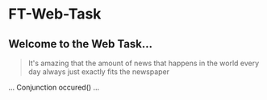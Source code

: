 # FT-Web-Task

## Welcome to the Web Task... 

>It's amazing that the amount of news that happens in the world every day always just exactly fits the newspaper

...
Conjunction occured()
...
